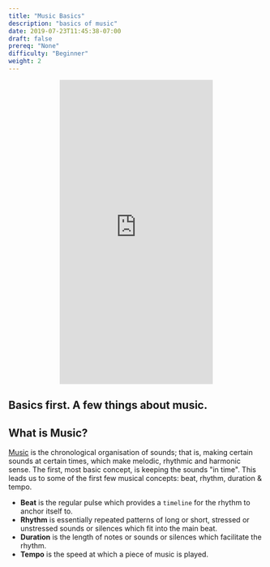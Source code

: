```yaml
---
title: "Music Basics"
description: "basics of music"
date: 2019-07-23T11:45:38-07:00
draft: false
prereq: "None"
difficulty: "Beginner"
weight: 2
---
```

<p style="text-align: center;"><iframe width="60%" height="600px" src="https://www.youtube.com/embed/g0u1CkbpUWQ?start=134" frameborder="0" allow="accelerometer; autoplay; encrypted-media; gyroscope; picture-in-picture" allowfullscreen></iframe></p>

## Basics first. A few things about music.

## What is Music?

[Music](https://en.wikiversity.org/wiki/Introduction_to_music) is the chronological organisation of sounds; that is, making certain sounds at certain times, which make melodic, rhythmic and harmonic sense. The first, most basic concept, is keeping the sounds "in time". This leads us to some of the first few musical concepts: beat, rhythm, duration & tempo.

- **Beat** is the regular pulse which provides a `timeline` for the
rhythm to anchor itself to.
- **Rhythm** is essentially repeated patterns of long or short, stressed or unstressed sounds or silences which fit into the main beat.
- **Duration** is the length of notes or sounds or silences which facilitate the rhythm.
- **Tempo** is the speed at which a piece of music is played.
